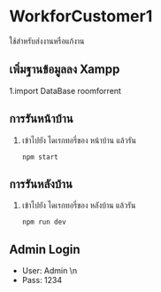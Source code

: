 # WorkforCustomer1
ใช้สำหรับส่งงานหรือแก้งาน

## เพิ่มฐานข้อมูลลง Xampp
1.import DataBase roomforrent


## การรันหน้าบ้าน
1. เข้าไปยัง ไดเรกทอรี่ของ หน้าบ้าน แล้วรัน 
    ```
    npm start
    ```
## การรันหลังบ้าน
1. เข้าไปยัง ไดเรกทอรี่ของ หลังบ้าน แล้วรัน 
    ```
    npm run dev
    ```

## Admin Login

 - User: Admin \n
 - Pass: 1234 